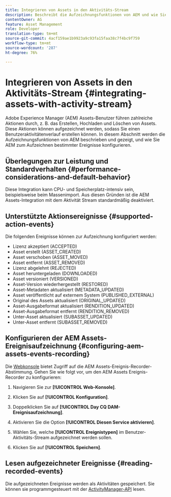 ```yaml
---
title: Integrieren von Assets in den Aktivitäts-Stream
description: Beschreibt die Aufzeichnungsfunktionen von AEM und wie Sie AEM zum Aufzeichnen bestimmter Ereignisse konfigurieren.
contentOwner: AG
feature: Asset Management
role: Developer
translation-type: tm+mt
source-git-commit: 4acf159ae1b9923a9c93fa15faa38c7f4bc9f759
workflow-type: tm+mt
source-wordcount: '287'
ht-degree: 76%

---
```



# Integrieren von Assets in den Aktivitäts-Stream {#integrating-assets-with-activity-stream}

Adobe Experience Manager (AEM) Assets-Benutzer führen zahlreiche Aktionen durch, z. B. das Erstellen, Hochladen und Löschen von Assets. Diese Aktionen können aufgezeichnet werden, sodass Sie einen Benutzeraktivitätenverlauf erstellen können. In diesem Abschnitt werden die Aufzeichnungsfunktionen von AEM beschrieben und gezeigt, und wie Sie AEM zum Aufzeichnen bestimmter Ereignisse konfigurieren.

## Überlegungen zur Leistung und Standardverhalten {#performance-considerations-and-default-behavior}

Diese Integration kann CPU- und Speicherplatz-intensiv sein, beispielsweise beim Massenimport. Aus diesen Gründen ist die AEM Assets-Integration mit dem Aktivität Stream standardmäßig deaktiviert.

## Unterstützte Aktionsereignisse {#supported-action-events}

Die folgenden Ereignisse können zur Aufzeichnung konfiguriert werden:

* Lizenz akzeptiert (ACCEPTED)
* Asset erstellt (ASSET_CREATED)
* Asset verschoben (ASSET_MOVED)
* Asset entfernt (ASSET_REMOVED)
* Lizenz abgelehnt (REJECTED)
* Asset heruntergeladen (DOWNLOADED)
* Asset versioniert (VERSIONED)
* Asset-Version wiederhergestellt (RESTORED)
* Asset-Metadaten aktualisiert (METADATA_UPDATED)
* Asset veröffentlicht auf externem System (PUBLISHED_EXTERNAL)
* Original des Assets aktualisiert (ORIGINAL_UPDATED)
* Asset-Ausgabeformat aktualisiert (RENDITION_UPDATED)
* Asset-Ausgabeformat entfernt (RENDITION_REMOVED)
* Unter-Asset aktualisiert (SUBASSET_UPDATED)
* Unter-Asset entfernt (SUBASSET_REMOVED)

## Konfigurieren der AEM Assets-Ereignisaufzeichnung {#configuring-aem-assets-events-recording}

Die [Webkonsole](/help/sites-deploying/configuring-osgi.md) bietet Zugriff auf die AEM Assets-Ereignis-Recorder-Abstimmung. Gehen Sie wie folgt vor, um den AEM Assets Ereignis-Recorder zu konfigurieren:

1. Navigieren Sie zur **[!UICONTROL Web-Konsole]**.

1. Klicken Sie auf **[!UICONTROL Konfiguration]**.

1. Doppelklicken Sie auf **[!UICONTROL Day CQ DAM-Ereignisaufzeichnung]**.

1. Aktivieren Sie die Option **[!UICONTROL Diesen Service aktivieren]**.

1. Wählen Sie, welche **[!UICONTROL Ereignistypen]** im Benutzer-Aktivitäts-Stream aufgezeichnet werden sollen.

1. Klicken Sie auf **[!UICONTROL Speichern]**.

## Lesen aufgezeichneter Ereignisse {#reading-recorded-events}

Die aufgezeichneten Ereignisse werden als Aktivitäten gespeichert. Sie können sie programmgesteuert mit der [ActivityManager-API](https://helpx.adobe.com/experience-manager/6-4/sites/developing/using/reference-materials/javadoc/com/adobe/granite/activitystreams/ActivityManager.html) lesen.
